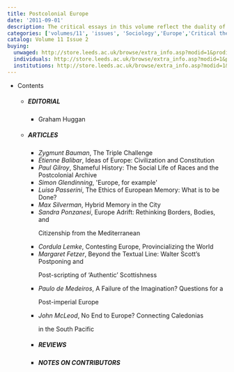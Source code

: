 ```yaml
---
title: Postcolonial Europe
date: '2011-09-01'
description: The critical essays in this volume reflect the duality of postcolonial Europe as, on the one hand, a site of rising xenophobia and exclusion, and of convivial inclusiveness and transcultural aperture on the other.
categories: ['volumes/11', 'issues', 'Sociology','Europe','Critical theory','Law','Social sciences','Humanities','Asia']
catalog: Volume 11 Issue 2
buying:
  unwaged: http://store.leeds.ac.uk/browse/extra_info.asp?modid=1&prodid=2643&deptid=26&compid=1&prodvarid=0&searchresults=1
  individuals: http://store.leeds.ac.uk/browse/extra_info.asp?modid=1&prodid=2644&deptid=26&compid=1&prodvarid=0&searchresults=1
  institutions: http://store.leeds.ac.uk/browse/extra_info.asp?modid=1&prodid=2645&deptid=26&compid=1&prodvarid=0&searchresults=1
---
```


<ul id="issue_contents">
    <li>Contents
        <ul>
            <li><h5>EDITORIAL</h5>
                <ul><li>Graham Huggan</li></ul>
            </li>
            <li><h5>ARTICLES</h5>
                <ul>
                    <li><em>Zygmunt Bauman</em>, The Triple Challenge</li>
                    <li><em>Étienne Balibar</em>, Ideas of Europe: Civilization and Constitution</li>
                    <li><em>Paul Gilroy</em>, Shameful History: The Social Life of Races and the Postcolonial Archive</li>
                    <li><em>Simon Glendinning</em>, 'Europe, for example'</li>
                    <li><em>Luisa Passerini</em>, The Ethics of European Memory: What is to be Done?</li>
                    <li><em>Max Silverman</em>, Hybrid Memory in the City</li>
                    <li><em>Sandra Ponzanesi</em>, Europe Adrift: Rethinking Borders, Bodies, and
                        <p>Citizenship from the Mediterranean</p></li>
                    <li><em>Cordula Lemke</em>, Contesting Europe, Provincializing the World</li>
                    <li><em>Margaret Fetzer</em>, Beyond the Textual Line: Walter Scott’s Postponing and
                        <p>Post-scripting of ‘Authentic’ Scottishness</p></li>
                    <li><em>Paulo de Medeiros</em>, A Failure of the Imagination? Questions for a
                        <p>Post-imperial Europe</p></li>
                    <li><em>John McLeod</em>, No End to Europe? Connecting Caledonias
                        <p>in the South Pacific</p></li>
                    <li><h5>REVIEWS</h5>
                        <ul></ul>
                    </li>
                    <li><h5>NOTES ON CONTRIBUTORS</h5>
                        <ul></ul>
                    </li>
                </ul>
            </li>
        </ul>